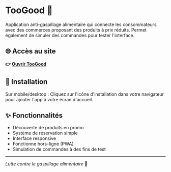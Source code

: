 # TooGood 🥘

Application anti-gaspillage alimentaire qui connecte les consommateurs avec des commerces proposant des produits à prix réduits. Permet également de simuler des commandes pour tester l'interface.

## 🌐 Accès au site

**👉 [Ouvrir TooGood](https://simonhamel1.github.io/toogood/)**

## 📱 Installation

Sur mobile/desktop : Cliquez sur l'icône d'installation dans votre navigateur pour ajouter l'app à votre écran d'accueil.

## ✨ Fonctionnalités

- Découverte de produits en promo
- Système de réservation simple
- Interface responsive
- Fonctionne hors-ligne (PWA)
- Simulation de commandes à des fins de test

---

*Lutte contre le gaspillage alimentaire* 🌱